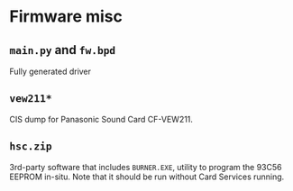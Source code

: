 # Firmware misc

## `main.py` and `fw.bpd`
Fully generated driver

## `vew211*`

CIS dump for Panasonic Sound Card CF-VEW211.

## `hsc.zip`

3rd-party software that includes `BURNER.EXE`, utility to program the 93C56 EEPROM in-situ. Note that it should be run without Card Services running.
